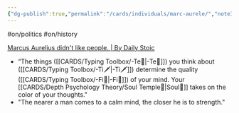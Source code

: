 ```yaml
---
{"dg-publish":true,"permalink":"/cards/individuals/marc-aurele/","noteIcon":"1","created":"2022-12-25T14:31:16.293+01:00","updated":"2023-05-28T12:55:58.091+02:00"}
---
```


 #on/politics #on/history 

[Marcus Aurelius didn't like people. | By Daily Stoic](https://www.facebook.com/watch/?ref=saved&v=172503052358068)

- “The things ([[CARDS/Typing Toolbox/-Te🏹\|-Te🏹]]) you think about ([[CARDS/Typing Toolbox/-Ti🗡️\|-Ti🗡️]]) determine the quality ([[CARDS/Typing Toolbox/-Fi🧭\|-Fi🧭]]) of your mind. Your [[CARDS/Depth Psychology Theory/Soul Temple👤\|Soul👤]] takes on the color of your thoughts."
- "The nearer a man comes to a calm mind, the closer he is to strength."
